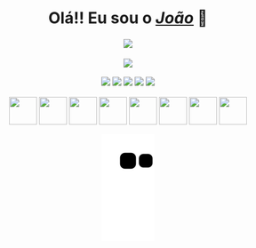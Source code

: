 <div align="center">
  <h1>Olá!! Eu sou o <a href="https://www.linkedin.com/in/joaofbr1/"><i>João</i></a> 🧐</h1>
</div>

<div align="center">
  <a href="https://github.com/Joaoxxzy/">
    <img align="center" src="https://github-readme-stats.vercel.app/api?username=Joaoxxzy&theme=midnight-purple&show_icons=true" />
  </a><br>
  <a href="https://github.com/Joaoxxzy/">
    <br>
    <img align="center" src="https://github-readme-stats.vercel.app/api/top-langs/?username=Joaoxxzy&theme=midnight-purple&layout=compact" />
  </a>
 </div>
 <br>
 <div align="center">
  <a href="https://api.whatsapp.com/send?phone=5524999203432&text=" target="_blank"><img src="https://img.shields.io/badge/WhatsApp-25D366?style=for-the-badge&logo=whatsapp&logoColor=white" target="_blank"></a>
  <a href="https://www.instagram.com/fbr_joao/" target="_blank"><img src="https://img.shields.io/badge/Instagram-E4405F?style=for-the-badge&logo=instagram&logoColor=white" target="_blank"></a>
  <a href="https://www.linkedin.com/in/joaofbr1/" target="_blank"><img src="https://img.shields.io/badge/LinkedIn-0077B5?style=for-the-badge&logo=linkedin&logoColor=white" target="_blank"></a>
  <a href="mailto:joaopedrofbr1@gmail.com" target="_blank"><img src="https://img.shields.io/badge/Gmail-D14836?style=for-the-badge&logo=gmail&logoColor=white" target="_blank"></a>
  <a href="https://github.com/Joaoxxzy" target="_blank"><img src="https://img.shields.io/badge/GitHub-100000?style=for-the-badge&logo=github&logoColor=white" target="_blank"></a>
 </div>
 <br>
  <div align="center">
  <img height="50" width="50" src="https://cdn.jsdelivr.net/gh/devicons/devicon/icons/html5/html5-plain.svg"/>
  <img height="50" width="50" src="https://cdn.jsdelivr.net/gh/devicons/devicon/icons/css3/css3-plain.svg"/>
  <img height="50" width="50" src="https://cdn.jsdelivr.net/gh/devicons/devicon/icons/javascript/javascript-plain.svg"/>
  <img height="50" width="50" src="https://cdn.jsdelivr.net/gh/devicons/devicon/icons/github/github-original.svg"/>
  <img height="50" width="50" src="https://cdn.jsdelivr.net/gh/devicons/devicon/icons/mysql/mysql-original.svg"/>
  <img height="50" width="50" src="https://cdn.jsdelivr.net/gh/devicons/devicon/icons/bootstrap/bootstrap-plain.svg"/>
  <img height="50" width="50" src="https://cdn.jsdelivr.net/gh/devicons/devicon/icons/jquery/jquery-original.svg"/>
  <img height="50" width="50" src="https://cdn.jsdelivr.net/gh/devicons/devicon/icons/canva/canva-original.svg"/>
  </div>
  
<div align="center">
  
  ![Snake animation](https://github.com/Joaoxxzy/Joaoxxzy/blob/output/github-contribution-grid-snake.svg)
  
</div>

